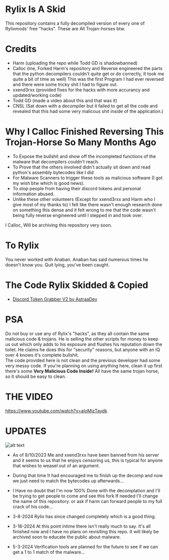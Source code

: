 # Rylix Is A Skid   
This repository contains a fully decompiled version of every one of Rylixmods' free "hacks". These are All Trojan-horses btw.

# Credits   
- Harm (uploading the repo while Todd GD is shadowbanned)
- Calloc (me, Forked Harm's repository and Reverse engineered the parts that the python decompilers couldn't quite get or do correctly, It took me quite a bit of time as well) This was the first Program I had ever reversed and there were some tricky shit I had to figure out.
- xxend3rxx (provided fixes for the hacks with more accurancy and updated/working code)
- Todd GD (made a video about this and that was it)  
- CNSL (Sat down with a decompiler but it failed to get all the code and revealed that this had some very malicous shit inside of the application.)


# Why I Calloc Finished Reversing This Trojan-Horse So Many Months Ago
- To Expose the bullshit and show off the incompleted functions of the malware that decompilers couldn't reach.
- To Prove that the others involved didn't actually sit down and read python's assembly bytecodes like I did
- For Malware Scanners to trigger these tools as malicious software (I got my wish btw which is good news). 
- To stop people from having their discord tokens and personal information abused.
- Unlike these other volunteers (Except for xxend3rxx and Harm who I give most of my thanks to) I felt like there wasn't enough research done on something this dense and it felt wrong to me that the code wasn't being fully reverse engineered until I stepped in and took over.  

I Calloc, Will be archiving this repository very soon. 



# To Rylix
You never worked with Anaban. Anaban has said numerous times he doesn't know you. Quit lying, you've been caught.   

# The Code Rylix Skidded & Copied
- [Discord Token Grabber V2 by AstraaDev](https://github.com/AstraaDev/Discord-Token-Grabber-V2/blob/main/token_grabber.py)

# PSA
Do not buy or use any of Rylix's "hacks", as they all contain the same malicious code & trojans. He is selling the other scripts for money to keep us out which only adds to his exposure and flushes his reputation down the toilet.
He claims he does this for "security" reasons, but anyone with an IQ over 4 knows it's complete bullshit.   
The code provided here is not clean and the previous developer had some very messy code. 
If you're planning on using anything here, clean it up first there's some __Very Malicious Code Inside!__
All have the same trojan horse, so it should be easy to clean.


# THE VIDEO
https://www.youtube.com/watch?v=aIoMizTaydk

# UPDATES
 ![alt text](https://media.discordapp.net/attachments/1132386115622543421/1139318968096665711/image.png?width=1025&height=155)
- As of 8/10/2023 Me and xxend3rxx have been banned from his server and it seems to us that he enjoys censoring us, this is typical for anyone that wishes to weasel out of an argument.
- During that time It had encouraged me to finish up the decomp and now we just need to match the bytecodes up afterwards...
- I Have no doubt that I'm now 100% Done with the decomplation and I'll be trying to get people to come and see this fork
If needed I'll change the name of this repository. or ask if harm can forward people to my full crack of his code...

- 3-8-2024 Rylix has since changed completely which is a good thing.


- 3-18-2024 At this point intime there isn't really much to say. It's all finished now and I have no plans on revisiting this repo. It will likely be archived soon to educate the public about malware.

- 5-3-2024 Verification tools are planned for the future to see if we can get a 1 to 1 match of the malware...

